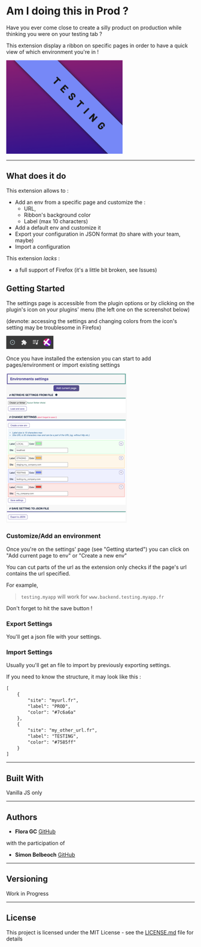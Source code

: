 # Am I doing this in Prod ?

Have you ever come close to create a silly product on production while thinking you were on your testing tab ?

This extension display a ribbon on specific pages in order to have a quick view of which environment you're in !

<img src="documentation/assets/example.png" height="250"/>

---

## What does it do

This extension allows to :

* Add an env from a specific page and customize the : 
    * URL,
    * Ribbon's background color
    * Label (max 10 characters)
* Add a default env and customize it
* Export your configuration in JSON format (to share with your team, maybe)
* Import a configuration 

This extension *lacks* :
* a full support of Firefox (it's a little bit broken, see Issues)

## Getting Started

The settings page is accessible from the plugin options or by clicking on the plugin's icon on your
plugins' menu (the left one on the screenshot below)

(devnote: accessing the settings and changing colors from the icon's setting may be troublesome in Firefox)

<img src="documentation/assets/menu_extension_icon.png" height="35"/>

Once you have installed the extension you can start to add pages/environment or import existing settings

<img src="documentation/assets/settings.png" height="400"/>

### Customize/Add an environment

Once you're on the settings' page (see "Getting started")  you can click on "Add current page to env" or "Create a new env"

You can cut parts of the url as the extension only checks if the page's url contains the url specified.

For example,
> `testing.myapp` will work for `www.backend.testing.myapp.fr`

Don't forget to hit the save button !


### Export Settings

You'll get a json file with your settings.

### Import Settings

Usually you'll get an file to import by previously exporting settings.



If you need to know the structure, it may look like this :

```
[
    {
        "site": "myurl.fr",
        "label": "PROD",
        "color": "#7c6a6a"
    },
    {
        "site": "my_other_url.fr",
        "label": "TESTING",
        "color": "#7585ff"
    }
]
```

---

## Built With

Vanilla JS only

---

## Authors

* **Flora GC** [GitHub](https://github.com/floragc-octo/)

with the participation of
* **Simon Belbeoch** [GitHub](https://github.com/LiquidITGuy)

---

## Versioning

Work in Progress

---

## License

This project is licensed under the MIT License - see the [LICENSE.md](LICENSE.md) file for details
